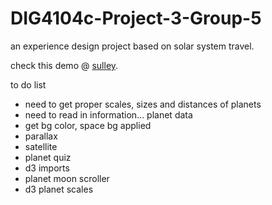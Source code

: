 # DIG4104c-Project-3-Group-5


an experience design project based on solar system travel.


check this demo @ [sulley](http://sulley.cah.ucf.edu/~ty271781/dig4104c/DIG4104c-Project-Three-Group-5/).


to do list

- need to get proper scales, sizes and distances of planets
- need to read in information... planet data
- get bg color, space bg applied
- parallax
- satellite
- planet quiz
- d3 imports
- planet moon scroller
- d3 planet scales


